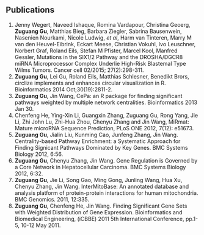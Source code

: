 ## Publications

1. Jenny Wegert, Naveed Ishaque, Romina Vardapour, Christina Geoerg, **Zuguang Gu**, Matthias Bieg, Barbara Ziegler, Sabrina Bausenwein, Nasenien Nourkami, Nicole Ludwig, *et al*, Harm van Tinteren, Marry M van den Heuvel-Eibrink, Eckart Meese, Christian Vokuhl, Ivo Leuschner, Norbert Graf, Roland Eils, Stefan M Pfister, Marcel Kool, Manfred Gessler, Mutations in the SIX1/2 Pathway and the DROSHA/DGCR8 miRNA Microprocessor Complex Underlie High-Risk Blastemal Type Wilms Tumors. Cancer cell 02/2015; 27(2):298-311.
2. **Zuguang Gu**, Lei Gu, Roland Eils, Matthias Schlesner, Benedikt Brors, circlize implements and enhances circular visualization in R. Bioinformatics 2014 Oct;30(19):2811-2.
3. **Zuguang Gu**, Jin Wang, CePa: an R package for finding significant pathways weighted by multiple network centralities. Bioinformatics 2013 Jan 30.
4. Chenfeng He, Ying-Xin Li, Guangxin Zhang, Zuguang Gu, Rong Yang, Jie Li, Zhi John Lu, Zhi-Hua Zhou, Chenyu Zhang and Jin Wang, MiRmat: Mature microRNA Sequence Prediction, PLoS ONE 2012, 7(12): e51673.
5. **Zuguang Gu**, Jialin Liu, Kunming Cao, Junfeng Zhang, Jin Wang. Centrality-based Pathway Enrichment: a Systematic Approach for Finding Signicant Pathways Dominated by Key Genes. BMC Systems Biology 2012, 6:56.
6. **Zuguang Gu**, Chenyu Zhang, Jin Wang. Gene Regulation is Governed by a Core Network in Hepatocellular Carcinoma. BMC Systems Biology 2012, 6:32.
7. **Zuguang Gu**, Jie Li, Song Gao, Ming Gong, Junling Wang, Hua Xu, Chenyu Zhang, Jin Wang. InterMitoBase: An annotated database and analysis platform of protein-protein interactions for human mitochondria. BMC Genomics. 2011, 12:335.
8. **Zuguang Gu**, Chenfeng He, Jin Wang. Finding Significant Gene Sets with Weighted Distribution of Gene Expression. Bioinformatics and Biomedical Engineering, (iCBBE) 2011 5th International Conference, pp.1-5, 10-12 May 2011.
